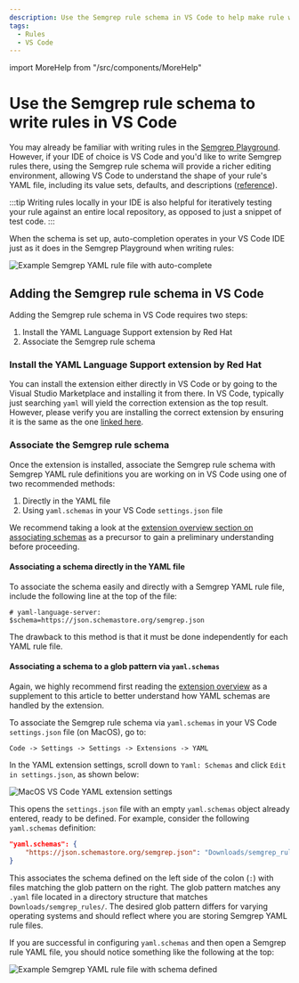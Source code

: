 ```yaml
---
description: Use the Semgrep rule schema in VS Code to help make rule writing easier.
tags:
  - Rules
  - VS Code
---
```


import MoreHelp from "/src/components/MoreHelp"

# Use the Semgrep rule schema to write rules in VS Code

You may already be familiar with writing rules in the [Semgrep Playground](/docs/playground). However, if your IDE of choice is VS Code and you'd like to write Semgrep rules there, using the Semgrep rule schema will provide a richer editing environment, allowing VS Code to understand the shape of your rule's YAML file, including its value sets, defaults, and descriptions ([reference](https://marketplace.visualstudio.com/items?itemName=redhat.vscode-yaml#associating-schemas)).

:::tip
Writing rules locally in your IDE is also helpful for iteratively testing your rule against an entire local repository, as opposed to just a snippet of test code.
:::

When the schema is set up, auto-completion operates in your VS Code IDE just as it does in the Semgrep Playground when writing rules:

![Example Semgrep YAML rule file with auto-complete](/img/kb/vscode-schema-autocomplete-example.png)

## Adding the Semgrep rule schema in VS Code

Adding the Semgrep rule schema in VS Code requires two steps:

1. Install the YAML Language Support extension by Red Hat
2. Associate the Semgrep rule schema

### Install the YAML Language Support extension by Red Hat

You can install the extension either directly in VS Code or by going to the Visual Studio Marketplace and installing it from there. In VS Code, typically just searching `yaml` will yield the correction extension as the top result. However, please verify you are installing the correct extension by ensuring it is the same as the one [linked here](https://marketplace.visualstudio.com/items?itemName=redhat.vscode-yaml).

### Associate the Semgrep rule schema

Once the extension is installed, associate the Semgrep rule schema with Semgrep YAML rule definitions you are working on in VS Code using one of two recommended methods:

1. Directly in the YAML file
2. Using `yaml.schemas` in your VS Code `settings.json` file

We recommend taking a look at the [extension overview section on associating schemas](https://marketplace.visualstudio.com/items?itemName=redhat.vscode-yaml#associating-schemas) as a precursor to gain a preliminary understanding before proceeding.

#### Associating a schema directly in the YAML file

To associate the schema easily and directly with a Semgrep YAML rule file, include the following line at the top of the file:

    # yaml-language-server: $schema=https://json.schemastore.org/semgrep.json

The drawback to this method is that it must be done independently for each YAML rule file.

#### Associating a schema to a glob pattern via `yaml.schemas`

Again, we highly recommend first reading the [extension overview](https://marketplace.visualstudio.com/items?itemName=redhat.vscode-yaml#associating-a-schema-to-a-glob-pattern-via-yaml.schemas) as a supplement to this article to better understand how YAML schemas are handled by the extension.

To associate the Semgrep rule schema via `yaml.schemas` in your VS Code `settings.json` file (on MacOS), go to:

    Code -> Settings -> Settings -> Extensions -> YAML

In the YAML extension settings, scroll down to `Yaml: Schemas` and click `Edit in settings.json`, as shown below:

![MacOS VS Code YAML extension settings](/img/kb/vscode-yaml-schemas.png)

This opens the `settings.json` file with an empty `yaml.schemas` object already entered, ready to be defined. For example, consider the following `yaml.schemas` definition:

```json
"yaml.schemas": {
    "https://json.schemastore.org/semgrep.json": "Downloads/semgrep_rules/*.yaml"
}
```

This associates the schema defined on the left side of the colon (`:`) with files matching the glob pattern on the right. The glob pattern matches any `.yaml` file located in a directory structure that matches `Downloads/semgrep_rules/`. The desired glob pattern differs for varying operating systems and should reflect where you are storing Semgrep YAML rule files.

If you are successful in configuring `yaml.schemas` and then open a Semgrep rule YAML file, you should notice something like the following at the top:

![Example Semgrep YAML rule file with schema defined](/img/kb/vscode-yaml-schema-example-file.png)

<MoreHelp />